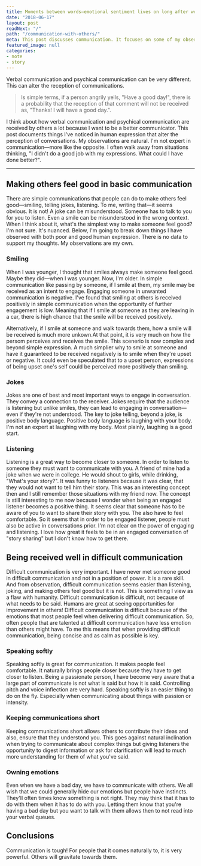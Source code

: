 ```yaml
---
title: Moments between words—emotional sentiment lives on long after words
date: "2018-06-17"
layout: post
readNext: "/"
path: "/communication-with-others/"
meta: This post discusses communication. It focuses on some of my observations on comunication and how communications may be received.
featured_image: null
categories:
- note
- story
---
```


Verbal communication and psychical communication can be very different. This can alter the reception of communications.

> Is simple terms, if a person angrily yells, "Have a good day!", there is a probability that the reception of that comment will not be received as, "Thanks! I will have a good day.".

I think about how verbal communication and psychical communication are received by others a lot because I want to be a better communicator. This post documents things I've noticed in human expression that alter the perception of conversations. My observations are natural. I'm not expert in communication—more like the opposite. I often walk away from situations thinking, "I didn't do a good job with my expressions. What could I have done better?".

---

## Making others feel good in basic communication

There are simple communications that people can do to make others feel good—smiling, telling  jokes, listening. To me, writing that—it seems obvious. It is not! A joke can be misunderstood. Someone has to talk to you for you to listen. Even a smile can be misunderstood in the wrong context. When I think about it, what's the simplest way to make someone feel good? I'm not sure. It's nuanced. Below, I'm going to break down things I have observed with both poor and good human expression. There is no data to support my thoughts. My observations are my own.

### Smiling

When I was younger, I thought that smiles always make someone feel good. Maybe they did—when I was younger. Now, I'm older. In simple communication like passing by someone, if I smile at them, my smile may be received as an intent to engage. Engaging someone in unwanted communication is negative. I've found that smiling at others is received positively in simple communication when the opportunity of further engagement is low. Meaning that if I smile at someone as they are leaving in a car, there is high chance that the smile will be received positively.

Alternatively, if I smile at someone and walk towards them, how a smile will be received is much more unkown.At that point, it is very much on how the persom perceives and receives the smile. This scenerio is now complex and beyond simple expression. A much simplier why to smile at someone and have it guaranteed to be received negatively is to smile when they're upset or negative. It could even be speculated that to a upset person, expressions of being upset one's self could be perceived more positively than smiling.

### Jokes

Jokes are one of best and most important ways to engage in conversation. They convey a connection to the receiver. Jokes require that the audience is listening but unlike smiles, they can lead to engaging in conversation—even if they're not understood. The key to joke telling, beyond a joke, is positive body language. Positive body language is laughing with your body. I'm not an expert at laughing with my body. Most plainly, laughing is a good start.

### Listening

Listening is a great way to become closer to someone. In order to listen to someone they must want to communicate with you. A friend of mine had a joke when we were in college. He would shout to girls, while drinking, "What's your story?". It was funny to listeners because it was clear, that they would not want to tell him their story. This was an interesting concept then and I still remember those situations with my friend now. The concept is still interesting to me now because I wonder when being an engaged listener becomes a positive thing. It seems clear that someone has to be aware of you to want to share their story with you. The also have to feel comfortable. So it seems that in order to be engaged listener, people must also be active in conversations prior. I'm not clear on the power of engaging and listening. I love how great it feels to be in an engaged conversation of "story sharing" but I don't know how to get there.

## Being received well in difficult communication

Difficult communication is very important. I have never met someone good in difficult communication and not in a position of power. It is a  rare skill. And from observation, difficult communication seems easier than listening, joking, and making others feel good but it is not. This is something I view as a flaw with humanity. Difficult communication is difficult, not because of what needs to be said. Humans are great at seeing opportunities for improvement in others! Difficult communication is difficult because of the emotions that most people feel when delivering difficult communication. So, often people that are talented at difficult communication have less emotion than others might have. To me this means that when providing difficult communication, being concise and as calm as possible is key.

### Speaking softly

Speaking softly is great for communication. It makes people feel comfortable. It naturally brings people closer because they have to get closer to listen. Being a passionate person, I have become very aware that a large part of communicate is not what is said but how it is said. Controlling pitch and voice inflection are very hard. Speaking softly is an easier thing to do on the fly. Especially when communicating about things with passion or intensity.

### Keeping communications short

Keeping communications short allows others to contribute their ideas and also, ensure that they understond you. This goes against natural inclination when trying to communicate about complex things but giving listeners the opportunity to digest information or ask for clarification will lead to much more understanding for them of what you've said.

### Owning emotions

Even when we have a bad day, we have to communicate with others. We all wish that we could generally hide our emotions but people have instincts. They'll often times know something is not right. They may think that it has to do with them when it has to do with you. Letting them know that you're having a bad day but you want to talk with them allows then to not read into your verbal queues.

## Conclusions

Communication is tough! For people that it comes naturally to, it is very powerful. Others will gravitate towards them.
